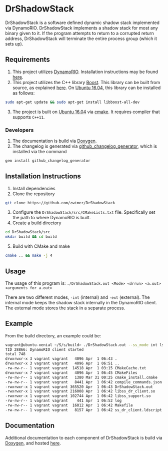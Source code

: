 # DrShadowStack

DrShadowStack is a software defined dynamic shadow stack implemented via DynamoRIO. DrShadowStack implements a shadow stack for most any binary given to it. If the program attempts to return to a corrupted return address, DrShadowStack will terminate the entire process group (which it sets up).

## Requirements

1. This project utilizes [DynamoRIO](https://github.com/DynamoRIO/dynamorio). Installation instructions may be found [here](https://github.com/DynamoRIO/dynamorio/wiki/How-To-Build).
2. This project utilizes the C++ library [Boost](https://boost.org). This library can be built from source, as explained [here](https://www.boost.org/doc/libs/1_66_0/more/getting_started/unix-variants.html). On [Ubuntu 16.04](http://releases.ubuntu.com/16.04.4/), this library can be installed as follows:
```bash
sudo apt-get update && sudo apt-get install libboost-all-dev
```
3. The project is built on [Ubuntu 16.04](http://releases.ubuntu.com/16.04.4/) via [cmake](https://cmake.org/). It requires compiler that supports `C++11`.

### Developers

1. The documentation is build via [Doxygen](http://www.stack.nl/~dimitri/doxygen/).
2. The changelog is generated via [github\_changelog\_generator](https://github.com/skywinder/github-changelog-generator), which is installed via the command 
```bash
gem install github_changelog_generator
```

## Installation Instructions

1. Install dependencies
2. Clone the repository
```bash
git clone https://github.com/zwimer/DrShadowStack
```
3. Configure the `DrShadowStack/src/CMakeLists.txt` file. Specifically set the path to where DynamoRIO is built.
4. Create a build directory
```bash
cd DrShadowStack/src
mkdir build && cd build
```
5. Build with CMake and make
```bash
cmake .. && make -j 4
```

## Usage

The usage of this program is: `./DrShadowStack.out <Mode> <drrun> <a.out> <arguments for a.out>`

There are two different modes, `-int` (internal) and `-ext` (external). The internal mode keeps the shadow stack internally in the DynamoRIO client. The external mode stores the stack in a separate process.

## Example

From the build directory, an example could be:
```bash
vagrant@ubuntu-xenial ~/S/s/build> ./DrShadowStack.out --ss_mode int ls -la ./
TID 28866: DynamoRIO client started
total 748
drwxrwxr-x 3 vagrant vagrant   4096 Apr  1 06:43 .
drwxrwxr-x 3 vagrant vagrant   4096 Apr  1 06:51 ..
-rw-rw-r-- 1 vagrant vagrant  14518 Apr  1 03:15 CMakeCache.txt
drwxrwxr-x 7 vagrant vagrant   4096 Apr  1 06:45 CMakeFiles
-rw-rw-r-- 1 vagrant vagrant   1380 Mar 31 00:25 cmake_install.cmake
-rw-rw-r-- 1 vagrant vagrant   8441 Apr  1 06:42 compile_commands.json
-rwxrwxr-x 1 vagrant vagrant 365520 Apr  1 06:43 DrShadowStack.out
-rwxrwxr-x 1 vagrant vagrant 216008 Apr  1 06:42 libss_dr_client.so
-rwxrwxr-x 1 vagrant vagrant 102744 Apr  1 06:42 libss_support.so
-rw-rw-r-- 1 vagrant vagrant    441 Apr  1 06:52 log
-rw-rw-r-- 1 vagrant vagrant  16012 Apr  1 06:42 Makefile
-rw-rw-r-- 1 vagrant vagrant   8157 Apr  1 06:42 ss_dr_client.ldscript
```

## Documentation

Additional documentation to each component of DrShadowStack is build via [Doxygen](http://www.stack.nl/~dimitri/doxygen/), and hosted [here](https://zwimer.com/DrShadowStack).
